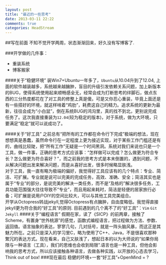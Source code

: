 ```yaml
---
layout: post
title: "最近的一些思考"
date: 2013-03-11 22:22
comments: true
categories: HeadStream
---
```

##写在前面
不知不觉开学两周，状态渐渐回来，好久没有写博客了.

###开学做的几件事：
+ 重装系统
+ 博客搬家
	
####关于“稳健环境”
装Win7+Ubuntu一年多了，`Ubuntu`从10.04升到了12.04, 上面的软件越装越多，系统越来越臃肿，盲目的升级引发依赖关系问题，加上新版本的BUG，使得系统使用起来顺畅感全无，经常会成为打断思考的绊脚石，做点东西的三分热度都花在了对工具的修整上真是傻。可是又你忍心重装，毕竟上面还是有一些搭好的环境，就这样啃着“鸡肋”，耗费这自己的精力。追求系统的更新为最新，往往会成为“小白鼠”，倒在系统BUG的鸿沟里，真的找不到北，更别说完成任务了。这次我直接重装为`12.04`(较为稳定的版本)，对于系统，做为大环境，只要满足“稳定”就可以说成功了。

####关于“好工具”
之前总有“把所有的工作都在命令行下完成”极端的想法，现在想想真是愚蠢，虽然命令行在一定程度上更为接近实现，对于某些工作门槛还是有的，曲线比较陡，把“所有工作”无疑是一个时间黑洞。系统对我们来说也只是一个工具，做一件事，正确的思考方式应该事：“怎样做可以完成？怎么做更为符合专长？怎么做更为符合喜好？”，而之前我的思考方式是本末倒置的，遇到问题，不从解决问题出发来解决问题，而是从喜好出发，很多时候略显肤浅。  
	对于工具，我一直有略为极端的偏好，我觉得好工具应该有的几个特点：专业、简洁、可扩展。专业就是说可以完美的完成任务，高效、准确、安全；简洁其实也是属于“专业”的部分，是说完美的解决一类任务，而不是“及格的”解决很多任务，工具功能范围强大往往导致不“专业”，而且用起来耗时，简洁是轻便的居家旅行必备；可扩展是说用户DIY的空间比较大，可以与其他工具完美组合。	
	开学从Octopress转战jekyll,觉得Octopress有点臃肿，自由度略低。我觉得直接jekyll更为符合我的“好工具”的原则.
	目前遇到的几个离不了的“好工具”：`Vim` `Git` `Jekyll` 
####关于“编程语言”
假期在家，读了《SICP》的前两章，接触了Scheme，有置身“世外桃源”的感觉，函数式编程语言，把过程做为方法、参数、返回值。语言抽象的表达，寥寥几句，几对括号，就是一阵头脑风暴，而这正是其魅力所在。之前只是深入的学习里C，略为使用了C++、Java，不是很喜欢那种繁冗的表达方式。现在看来，自己又肤浅了，想起日本的以为大师说的“如果你局限与一种语言（工具），我们的思维也会收到局限”.语言也是一种工具，但他会影响我的思考方式，所以应该接触各种语言，去做各种实践，以开放的心态去学习，Think out of box!
###现在最后
稳健的环境+一套“好工具”+OpenMind = ?
	
